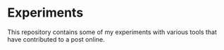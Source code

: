 # Experiments
This repository contains some of my experiments with various tools that have contributed to a post online.

